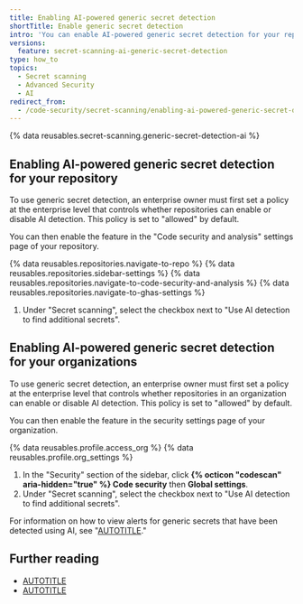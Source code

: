 ```yaml
---
title: Enabling AI-powered generic secret detection
shortTitle: Enable generic secret detection
intro: 'You can enable AI-powered generic secret detection for your repository or organization. Alerts for generic secrets, such as passwords, are displayed in a separate list on the {% data variables.product.prodname_secret_scanning %} alerts page.'
versions:
  feature: secret-scanning-ai-generic-secret-detection
type: how_to
topics:
  - Secret scanning
  - Advanced Security
  - AI
redirect_from:
  - /code-security/secret-scanning/enabling-ai-powered-generic-secret-detection
---
```


{% data reusables.secret-scanning.generic-secret-detection-ai %}

## Enabling AI-powered generic secret detection for your repository

To use generic secret detection, an enterprise owner must first set a policy at the enterprise level that controls whether repositories can enable or disable AI detection. This policy is set to "allowed" by default.

You can then enable the feature in the "Code security and analysis" settings page of your repository.

{% data reusables.repositories.navigate-to-repo %}
{% data reusables.repositories.sidebar-settings %}
{% data reusables.repositories.navigate-to-code-security-and-analysis %}
{% data reusables.repositories.navigate-to-ghas-settings %}
1. Under "Secret scanning", select the checkbox next to "Use AI detection to find additional secrets".

## Enabling AI-powered generic secret detection for your organizations

To use generic secret detection, an enterprise owner must first set a policy at the enterprise level that controls whether repositories in an organization can enable or disable AI detection. This policy is set to "allowed" by default.

You can then enable the feature in the security settings page of your organization.

{% data reusables.profile.access_org %}
{% data reusables.profile.org_settings %}
1. In the "Security" section of the sidebar, click **{% octicon "codescan" aria-hidden="true" %} Code security** then **Global settings**.
1. Under "Secret scanning", select the checkbox next to "Use AI detection to find additional secrets".

For information on how to view alerts for generic secrets that have been detected using AI, see "[AUTOTITLE](/code-security/secret-scanning/managing-alerts-from-secret-scanning/viewing-alerts)."

## Further reading

* [AUTOTITLE](/code-security/secret-scanning/using-advanced-secret-scanning-and-push-protection-features/generic-secret-detection/responsible-ai-generic-secrets)
* [AUTOTITLE](/code-security/secret-scanning/introduction/about-secret-scanning)

